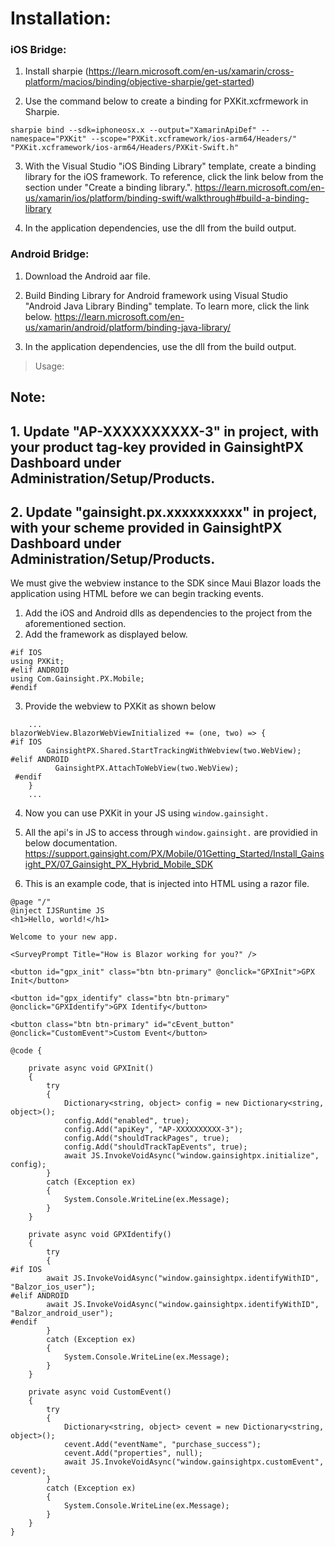 # Installation:

### iOS Bridge:

1. Install sharpie (https://learn.microsoft.com/en-us/xamarin/cross-platform/macios/binding/objective-sharpie/get-started)

2. Use the command below to create a binding for PXKit.xcfrmework in Sharpie.

```
sharpie bind --sdk=iphoneosx.x --output="XamarinApiDef" --namespace="PXKit" --scope="PXKit.xcframework/ios-arm64/Headers/" "PXKit.xcframework/ios-arm64/Headers/PXKit-Swift.h"
```

3. With the Visual Studio "iOS Binding Library" template, create a binding library for the iOS framework. To reference, click the link below from the section under "Create a binding library.".
   https://learn.microsoft.com/en-us/xamarin/ios/platform/binding-swift/walkthrough#build-a-binding-library

4. In the application dependencies, use the dll from the build output.

### Android Bridge:

1. Download the Android aar file.

2. Build Binding Library for Android framework using Visual Studio "Android Java Library Binding" template. To learn more, click the link below.
   https://learn.microsoft.com/en-us/xamarin/android/platform/binding-java-library/

3. In the application dependencies, use the dll from the build output.

> Usage:

## Note: 
##    1. Update "AP-XXXXXXXXXX-3" in project, with your product tag-key provided in GainsightPX Dashboard under Administration/Setup/Products.
##    2. Update "gainsight.px.xxxxxxxxxx" in project, with your scheme provided in GainsightPX Dashboard under Administration/Setup/Products. 


We must give the webview instance to the SDK since Maui Blazor loads the application using HTML before we can begin tracking events.

1. Add the iOS and Android dlls as dependencies to the project from the aforementioned section.
2. Add the framework as displayed below.

```
#if IOS
using PXKit;
#elif ANDROID
using Com.Gainsight.PX.Mobile;
#endif
```

3. Provide the webview to PXKit as shown below

```
    ...
blazorWebView.BlazorWebViewInitialized += (one, two) => {
#if IOS
        GainsightPX.Shared.StartTrackingWithWebview(two.WebView);
#elif ANDROID
          GainsightPX.AttachToWebView(two.WebView);
 #endif
    }
    ...
```

4. Now you can use PXKit in your JS using `window.gainsight.`

5. All the api's in JS to access through `window.gainsight.` are providied in below documentation.
   https://support.gainsight.com/PX/Mobile/01Getting_Started/Install_Gainsight_PX/07_Gainsight_PX_Hybrid_Mobile_SDK

6. This is an example code, that is injected into HTML using a razor file.


```
@page "/"
@inject IJSRuntime JS
<h1>Hello, world!</h1>

Welcome to your new app.

<SurveyPrompt Title="How is Blazor working for you?" />

<button id="gpx_init" class="btn btn-primary" @onclick="GPXInit">GPX Init</button>

<button id="gpx_identify" class="btn btn-primary" @onclick="GPXIdentify">GPX Identify</button>

<button class="btn btn-primary" id="cEvent_button" @onclick="CustomEvent">Custom Event</button>

@code {

    private async void GPXInit()
    {
        try
        {
            Dictionary<string, object> config = new Dictionary<string, object>();
            config.Add("enabled", true);
            config.Add("apiKey", "AP-XXXXXXXXXX-3");
            config.Add("shouldTrackPages", true);
            config.Add("shouldTrackTapEvents", true);
            await JS.InvokeVoidAsync("window.gainsightpx.initialize", config);
        }
        catch (Exception ex)
        {
            System.Console.WriteLine(ex.Message);
        }
    }

    private async void GPXIdentify()
    {
        try
        {
#if IOS
        await JS.InvokeVoidAsync("window.gainsightpx.identifyWithID", "Balzor_ios_user");
#elif ANDROID
        await JS.InvokeVoidAsync("window.gainsightpx.identifyWithID", "Balzor_android_user");
#endif
        }
        catch (Exception ex)
        {
            System.Console.WriteLine(ex.Message);
        }
    }
    
    private async void CustomEvent()
    {
        try
        {
            Dictionary<string, object> cevent = new Dictionary<string, object>();
            cevent.Add("eventName", "purchase_success");
            cevent.Add("properties", null);
            await JS.InvokeVoidAsync("window.gainsightpx.customEvent", cevent);
        }
        catch (Exception ex)
        {
            System.Console.WriteLine(ex.Message);
        }
    }
}
```
